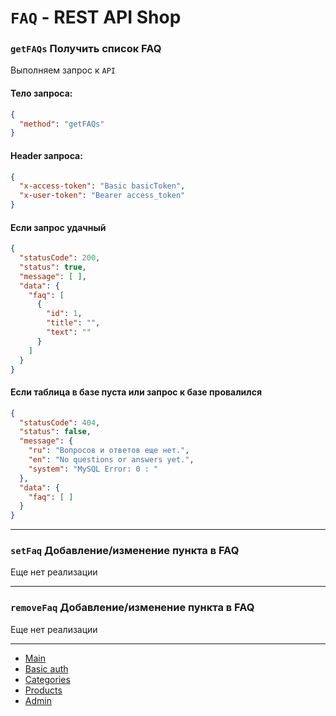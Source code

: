 # `FAQ` - REST API Shop

### `getFAQs` Получить список FAQ

Выполняем запрос к `API`

#### Тело запроса:

```json
{
  "method": "getFAQs"
}
```

#### Header запроса:

```json
{
  "x-access-token": "Basic basicToken",
  "x-user-token": "Bearer access_token"
}
```

#### Если запрос удачный

```json
{
  "statusCode": 200,
  "status": true,
  "message": [ ],
  "data": {
	"faq": [
	  {
		"id": 1,
		"title": "",
		"text": ""
	  }
	]
  }
}
```

#### Если таблица в базе пуста или запрос к базе провалился

```json
{
  "statusCode": 404,
  "status": false,
  "message": {
	"ru": "Вопросов и ответов еще нет.",
	"en": "No questions or answers yet.",
	"system": "MySQL Error: 0 : "
  },
  "data": {
	"faq": [ ]
  }
}
```

---

### `setFaq` Добавление/изменение пункта в FAQ

Еще нет реализации

---

### `removeFaq` Добавление/изменение пункта в FAQ

Еще нет реализации

---

- [Main](../README.md "Main")
- [Basic auth](../1.%20basic%20auth/README.md "Basic auth")
- [Categories](../3.%20categories/README.md "Categories")
- [Products](../4.%20products/README.md "Products")
- [Admin](../5.%20admin/README.md "Admin")